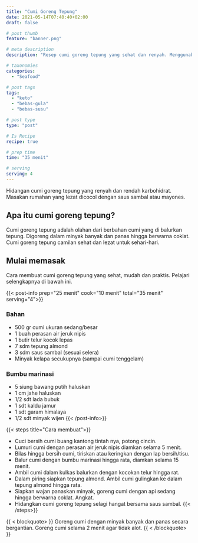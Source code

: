 ```yaml
---
title: "Cumi Goreng Tepung"
date: 2021-05-14T07:40:40+02:00
draft: false

# post thumb
feature: "banner.png"

# meta description
description: "Resep cumi goreng tepung yang sehat dan renyah. Menggunakan tepung almond sehingga menjaga karbohidrat tetap rendah."

# taxonomies
categories:
  - "Seafood"

# post tags
tags:
  - "keto"
  - "bebas-gula"
  - "bebas-susu"

# post type
type: "post"

# Is Recipe
recipe: true

# prep time
time: "35 menit"

# serving
serving: 4
---
```

Hidangan cumi goreng tepung yang renyah dan rendah karbohidrat. Masakan rumahan yang lezat dicocol dengan saus sambal atau mayones.

## Apa itu cumi goreng tepung?

Cumi goreng tepung adalah olahan dari berbahan cumi yang di balurkan tepung. Digoreng dalam minyak banyak dan panas hingga berwarna coklat. Cumi goreng tepung camilan sehat dan lezat untuk sehari-hari.

## Mulai memasak

Cara membuat cumi goreng tepung yang sehat, mudah dan praktis. Pelajari selengkapnya di bawah ini.

{{< post-info prep="25 menit" cook="10 menit" total="35 menit" serving="4">}}

### Bahan

-   500 gr cumi ukuran sedang/besar
-   1 buah perasan air jeruk nipis
-   1 butir telur kocok lepas
-   7 sdm tepung almond
-   3 sdm saus sambal (sesuai selera)
-   Minyak kelapa secukupnya (sampai cumi tenggelam)

### Bumbu marinasi

-   5 siung bawang putih haluskan
-   1 cm jahe haluskan
-   1/2 sdt lada bubuk
-   1 sdt kaldu jamur
-   1 sdt garam himalaya
-   1/2 sdt minyak wijen
{{< /post-info>}}

{{< steps title="Cara membuat">}}
-   Cuci bersih cumi buang kantong tintah nya, potong cincin.
-   Lumuri cumi dengan perasan air jeruk nipis diamkan selama 5 menit.
-   Bilas hingga bersih cumi, tiriskan atau keringkan dengan lap bersih/tisu.
-   Balur cumi dengan bumbu marinasi hingga rata, diamkan selama 15 menit.
-   Ambil cumi dalam kulkas balurkan dengan kocokan telur hingga rat.
-   Dalam piring siapkan tepung almond. Ambil cumi gulingkan ke dalam tepung almond hingga rata.
-   Siapkan wajan panaskan minyak, goreng cumi dengan api sedang hingga berwarna coklat. Angkat.
-   Hidangkan cumi goreng tepung selagi hangat bersama saus sambal.
{{< /steps>}}

{{ < blockquote> }}
Goreng cumi dengan minyak banyak dan panas secara bergantian. Goreng cumi selama 2 menit agar tidak alot.
{{ < /blockquote> }}
